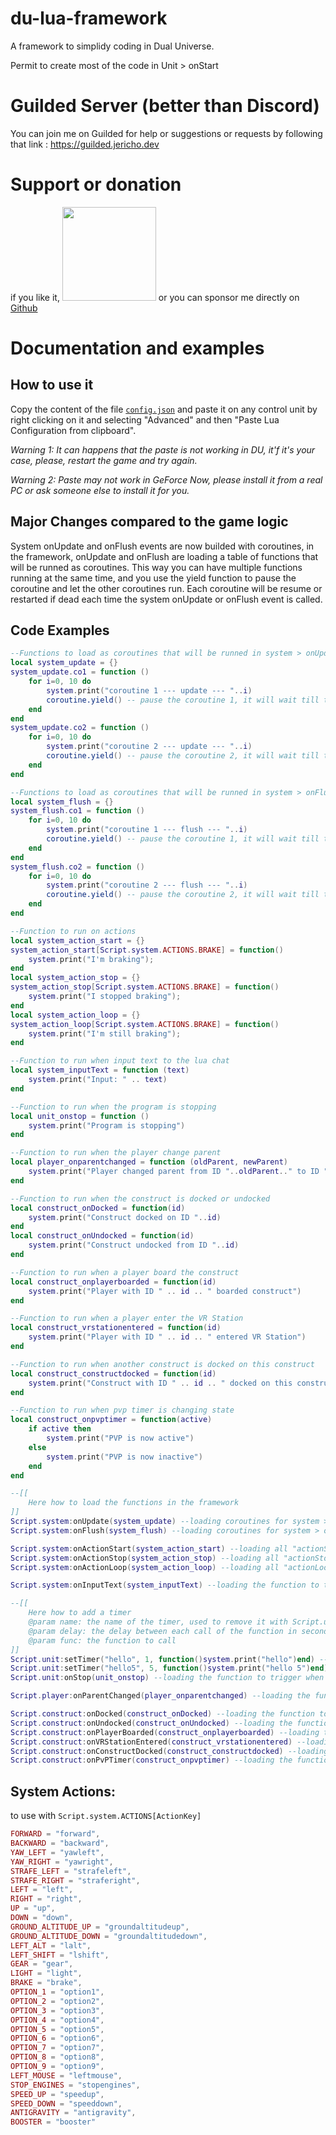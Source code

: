 # du-lua-framework
 A framework to simplidy coding in Dual Universe.
 
 Permit to create most of the code in Unit > onStart

# Guilded Server (better than Discord)

You can join me on Guilded for help or suggestions or requests by following that link : https://guilded.jericho.dev
 

# Support or donation

if you like it, [<img src="https://github.com/Jericho1060/DU-Industry-HUD/blob/main/ressources/images/ko-fi.png?raw=true" width="150">](https://ko-fi.com/jericho1060) or you can sponsor me directly on [Github](https://github.com/sponsors/Jericho1060)

# Documentation and examples

## How to use it

Copy the content of the file [`config.json`](https://raw.githubusercontent.com/Jericho1060/du-lua-framework/main/config.json) and paste it on any control unit by right clicking on it and selecting "Advanced" and then "Paste Lua Configuration from clipboard".

*Warning 1: It can happens that the paste is not working in DU, it'f it's your case, please, restart the game and try again.*

*Warning 2: Paste may not work in GeForce Now, please install it from a real PC or ask someone else to install it for you.*

## Major Changes compared to the game logic

System onUpdate and onFlush events are now builded with coroutines, in the framework, onUpdate and onFlush are loading a table of functions that will be runned as coroutines. This way you can have multiple functions running at the same time, and you use the yield function to pause the coroutine and let the other coroutines run. Each coroutine will be resume or restarted if dead each time the system onUpdate or onFlush event is called.

## Code Examples

```lua
--Functions to load as coroutines that will be runned in system > onUpdate (based on FPS)
local system_update = {}
system_update.co1 = function ()
    for i=0, 10 do
        system.print("coroutine 1 --- update --- "..i)
        coroutine.yield() -- pause the coroutine 1, it will wait till the next onUpdate event to be resumed
    end
end
system_update.co2 = function ()
    for i=0, 10 do
        system.print("coroutine 2 --- update --- "..i)
        coroutine.yield() -- pause the coroutine 2, it will wait till the next onUpdate event to be resumed
    end
end

--Functions to load as coroutines that will be runned in system > onFlush (60 times / s)
local system_flush = {}
system_flush.co1 = function ()
    for i=0, 10 do
        system.print("coroutine 1 --- flush --- "..i)
        coroutine.yield() -- pause the coroutine 1, it will wait till the next onFlush event to be resumed
    end
end
system_flush.co2 = function ()
    for i=0, 10 do
        system.print("coroutine 2 --- flush --- "..i)
        coroutine.yield() -- pause the coroutine 2, it will wait till the next onFlush event to be resumed
    end
end

--Function to run on actions
local system_action_start = {}
system_action_start[Script.system.ACTIONS.BRAKE] = function()
    system.print("I'm braking");
end
local system_action_stop = {}
system_action_stop[Script.system.ACTIONS.BRAKE] = function()
    system.print("I stopped braking");
end
local system_action_loop = {}
system_action_loop[Script.system.ACTIONS.BRAKE] = function()
    system.print("I'm still braking");
end

--Function to run when input text to the lua chat
local system_inputText = function (text)
    system.print("Input: " .. text)
end

--Function to run when the program is stopping
local unit_onstop = function ()
    system.print("Program is stopping")
end

--Function to run when the player change parent
local player_onparentchanged = function (oldParent, newParent)
    system.print("Player changed parent from ID "..oldParent.." to ID "..newParent)
end

--Function to run when the construct is docked or undocked
local construct_onDocked = function(id)
    system.print("Construct docked on ID "..id)
end
local construct_onUndocked = function(id)
    system.print("Construct undocked from ID "..id)
end

--Function to run when a player board the construct
local construct_onplayerboarded = function(id)
    system.print("Player with ID " .. id .. " boarded construct")
end

--Function to run when a player enter the VR Station
local construct_vrstationentered = function(id)
    system.print("Player with ID " .. id .. " entered VR Station")
end

--Function to run when another construct is docked on this construct
local construct_constructdocked = function(id)
    system.print("Construct with ID " .. id .. " docked on this construct")
end

--Function to run when pvp timer is changing state
local construct_onpvptimer = function(active)
    if active then
        system.print("PVP is now active")
    else
        system.print("PVP is now inactive")
    end
end

--[[
    Here how to load the functions in the framework
]]
Script.system:onUpdate(system_update) --loading coroutines for system > onUpdate
Script.system:onFlush(system_flush) --loading coroutines for system > onFlush

Script.system:onActionStart(system_action_start) --loading all "actionStart" functions
Script.system:onActionStop(system_action_stop) --loading all "actionStop" functions
Script.system:onActionLoop(system_action_loop) --loading all "actionLoop" functions

Script.system:onInputText(system_inputText) --loading the function to trigger when input text in lua chat

--[[
    Here how to add a timer
    @param name: the name of the timer, used to remove it with Script.unit:stopTimer(name)
    @param delay: the delay between each call of the function in seconds
    @param func: the function to call
]]
Script.unit:setTimer("hello", 1, function()system.print("hello")end) --add a timer displaying "hello" every seconds
Script.unit:setTimer("hello5", 5, function()system.print("hello 5")end) --add a timer displaying "hello 5" every 5 seconds
Script.unit:onStop(unit_onstop) --loading the function to trigger when the program is stopping

Script.player:onParentChanged(player_onparentchanged) --loading the function to trigger when the player change parent

Script.construct:onDocked(construct_onDocked) --loading the function to trigger when the construct is docked
Script.construct:onUndocked(construct_onUndocked) --loading the function to trigger when the construct is undocked
Script.construct:onPlayerBoarded(construct_onplayerboarded) --loading the function to trigger when a player board the construct
Script.construct:onVRStationEntered(construct_vrstationentered) --loading the function to trigger when a player enter the VR Station
Script.construct:onConstructDocked(construct_constructdocked) --loading the function to trigger when another construct is docked on this construct
Script.construct:onPvPTimer(construct_onpvptimer) --loading the function to trigger when pvp timer is changing state
```

## System Actions:

to use with `Script.system.ACTIONS[ActionKey]`

```lua
FORWARD = "forward",
BACKWARD = "backward",
YAW_LEFT = "yawleft",
YAW_RIGHT = "yawright",
STRAFE_LEFT = "strafeleft",
STRAFE_RIGHT = "straferight",
LEFT = "left",
RIGHT = "right",
UP = "up",
DOWN = "down",
GROUND_ALTITUDE_UP = "groundaltitudeup",
GROUND_ALTITUDE_DOWN = "groundaltitudedown",
LEFT_ALT = "lalt",
LEFT_SHIFT = "lshift",
GEAR = "gear",
LIGHT = "light",
BRAKE = "brake",
OPTION_1 = "option1",
OPTION_2 = "option2",
OPTION_3 = "option3",
OPTION_4 = "option4",
OPTION_5 = "option5",
OPTION_6 = "option6",
OPTION_7 = "option7",
OPTION_8 = "option8",
OPTION_9 = "option9",
LEFT_MOUSE = "leftmouse",
STOP_ENGINES = "stopengines",
SPEED_UP = "speedup",
SPEED_DOWN = "speeddown",
ANTIGRAVITY = "antigravity",
BOOSTER = "booster"
```
